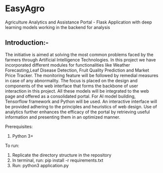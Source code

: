 # EasyAgro
Agriculture Analytics and Assistance Portal - 
Flask Application with deep learning models working in the backend for analysis 

## Introduction:-

The initiative is aimed at solving the most common problems faced by the farmers through Artificial Intelligence Technologies. In this project we have
incorporated different modules for functionalities like Weather Forecasting,Leaf Disease Detection, Fruit Quality Prediction and Market Price Tracker. 
The monitoring feature will be followed by remedial measures in case of any abnormality. The focus is placed on the design and components of the web
interface that forms the backbone of user interaction in this project. All these models will be integrated to the web page and offered as a consolidated portal. For AI model building, Tensorflow framework and Python will be used. An interactive interface will be provided adhering to the principles
and heuristics of web design. Use of analytics further enhances the efficacy of the portal by retrieving useful information and presenting them in an optimized manner.

Prerequisites:
1. Python 3+ 

To run:
1. Replicate the directory structure in the repository
2. In terminal, run: pip install -r requirements.txt
3. Run: python3 application.py 
